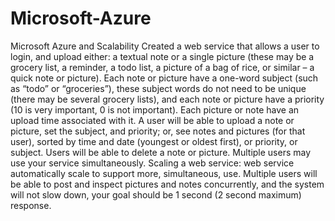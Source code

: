 # Microsoft-Azure
Microsoft Azure and Scalability  Created a web service that allows a user to login,   and upload either: a textual note or a single   picture (these may be a grocery list, a reminder, a   todo list, a picture of a bag of rice, or similar – a   quick note or picture).  Each note or picture have a one-word subject   (such as “todo” or “groceries”), these subject   words do not need to be unique (there may be   several grocery lists), and each note or picture   have a priority (10 is very important, 0 is not   important). Each picture or note have an upload   time associated with it.  A user will be able to upload a note or picture, set   the subject, and priority; or, see notes and   pictures (for that user), sorted by time and date   (youngest or oldest first), or priority, or subject.   Users will be able to delete a note or picture.  Multiple users may use your service   simultaneously.   Scaling a web service: web service automatically scale to support more,   simultaneous, use.  Multiple users will be able to post and inspect   pictures and notes concurrently, and the system   will not slow down, your goal should be 1   second (2 second maximum) response.
